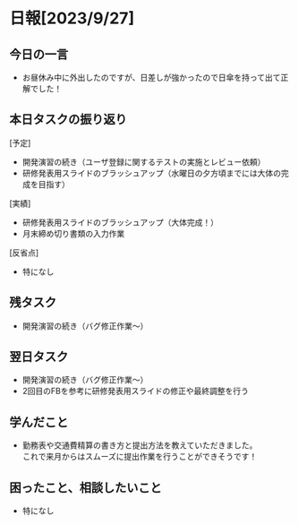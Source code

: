 
# 日報[2023/9/27]  
  
## 今日の一言  
* お昼休み中に外出したのですが、日差しが強かったので日傘を持って出て正解でした！  
  
## 本日タスクの振り返り  
[予定]    
* 開発演習の続き（ユーザ登録に関するテストの実施とレビュー依頼）  
* 研修発表用スライドのブラッシュアップ（水曜日の夕方頃までには大体の完成を目指す）  
  
[実績] 
* 研修発表用スライドのブラッシュアップ（大体完成！） 
* 月末締め切り書類の入力作業  
  
[反省点]  
* 特になし  
  
## 残タスク  
* 開発演習の続き（バグ修正作業〜）  
  
## 翌日タスク  
* 開発演習の続き（バグ修正作業〜）  
* 2回目のFBを参考に研修発表用スライドの修正や最終調整を行う  
  
## 学んだこと 
*  勤務表や交通費精算の書き方と提出方法を教えていただきました。  
これで来月からはスムーズに提出作業を行うことができそうです！    
  
## 困ったこと、相談したいこと    
* 特になし  
